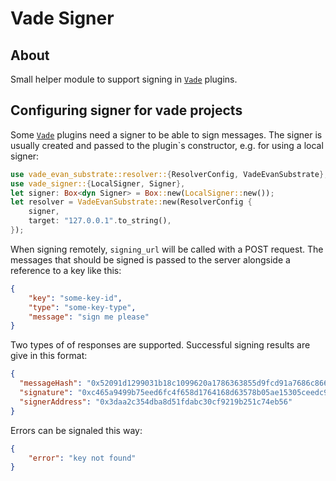 # Vade Signer

<!--
[![crates.io](https://img.shields.io/crates/v/vade-signer.svg)](https://crates.io/crates/vade-signer)
[![Documentation](https://docs.rs/vade-signer/badge.svg)](https://docs.rs/vade-signer:q)
[![Apache-2 licensed](https://img.shields.io/crates/l/vade-signer.svg)](./LICENSE.txt)
-->

## About

Small helper module to support signing in [`Vade`] plugins.

## Configuring signer for vade projects

Some [`Vade`] plugins need a signer to be able to sign messages. The signer is usually created and passed to the plugin`s constructor, e.g. for using a local signer:

```rust
use vade_evan_substrate::resolver::{ResolverConfig, VadeEvanSubstrate};
use vade_signer::{LocalSigner, Signer},
let signer: Box<dyn Signer> = Box::new(LocalSigner::new());
let resolver = VadeEvanSubstrate::new(ResolverConfig {
    signer,
    target: "127.0.0.1".to_string(),
});
```

When signing remotely, `signing_url` will be called with a POST request. The messages that should be signed is passed to the server alongside a reference to a key like this:

```json
{
    "key": "some-key-id",
    "type": "some-key-type",
    "message": "sign me please"
}
```

Two types of of responses are supported. Successful signing results are give in this format:

```json
{
  "messageHash": "0x52091d1299031b18c1099620a1786363855d9fcd91a7686c866ad64f83de13ff",
  "signature": "0xc465a9499b75eed6fc4f658d1764168d63578b05ae15305ceedc94872bda793f74cb850c0683287b245b4da523851fbbe37738116635ebdb08e80b867c0b4aea1b",
  "signerAddress": "0x3daa2c354dba8d51fdabc30cf9219b251c74eb56"
}
```

Errors can be signaled this way:

```json
{
    "error": "key not found"
}
```

[`Vade`]: https://docs.rs/vade/*/vade/struct.Vade.html
